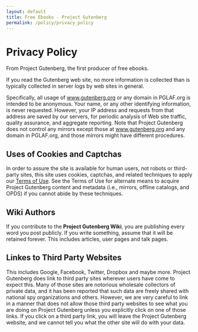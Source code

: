 ```yaml
---
layout: default
title: Free Ebooks - Project Gutenberg
permalink: /policy/privacy_policy
---
```


# Privacy Policy
From Project Gutenberg, the first producer of free ebooks.

If you read the Gutenberg web site, no more information is collected than is typically collected in server logs by web sites in general.

Specifically, all usage of www.gutenberg.org or any domain in PGLAF.org is intended to be anonymous. Your name, or any other identifying information, is never requested. However, your IP address and requests from that address are saved by our servers, for periodic analysis of Web site traffic, quality assurance, and aggregate reporting. Note that Project Gutenberg does not control any mirrors except those at www.gutenberg.org and any domain in PGLAF.org, and those mirrors might have different procedures. 

## Uses of Cookies and Captchas
In order to assure the site is available for human users, not robots or third-party sites, this site uses cookies, captchas, and related techniques to apply our [Terms of Use](/jekyll/policy/terms_of_use.html). See the Terms of Use for alternate means to acquire Project Gutenberg content and metadata (i.e., mirrors, offline catalogs, and OPDS) if you cannot abide by these techniques. 

## Wiki Authors
If you contribute to the **Project Gutenberg Wiki**, you are publishing every word you post publicly. If you write something, assume that it will be retained forever. This includes articles, user pages and talk pages. 

## Linkes to Third Party Websites
This includes Google, Facebook, Twitter, Dropbox and maybe more. Project Gutenberg does link to third party sites wherever users have come to expect this. Many of those sites are notorious wholesale collectors of private data, and it has been reported that such data are freely shared with national spy organizations and others. However, we are very careful to link in a manner that does not allow those third party websites to see what you are doing on Project Gutenberg unless you explicitly click on one of those links. If you click on a third party link, you will leave the Project Gutenberg website, and we cannot tell you what the other site will do with your data. 
